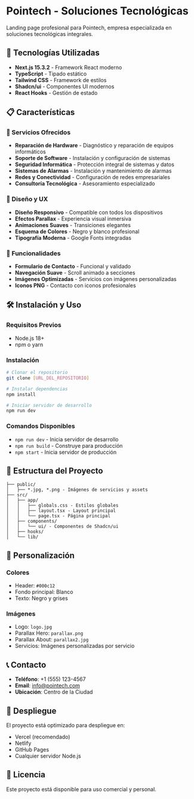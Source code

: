 # Pointech - Soluciones Tecnológicas

Landing page profesional para Pointech, empresa especializada en soluciones tecnológicas integrales.

## 🚀 Tecnologías Utilizadas

- **Next.js 15.3.2** - Framework React moderno
- **TypeScript** - Tipado estático
- **Tailwind CSS** - Framework de estilos
- **Shadcn/ui** - Componentes UI modernos
- **React Hooks** - Gestión de estado

## 📋 Características

### 🎯 Servicios Ofrecidos
- **Reparación de Hardware** - Diagnóstico y reparación de equipos informáticos
- **Soporte de Software** - Instalación y configuración de sistemas
- **Seguridad Informática** - Protección integral de sistemas y datos
- **Sistemas de Alarmas** - Instalación y mantenimiento de alarmas
- **Redes y Conectividad** - Configuración de redes empresariales
- **Consultoría Tecnológica** - Asesoramiento especializado

### 🎨 Diseño y UX
- **Diseño Responsivo** - Compatible con todos los dispositivos
- **Efectos Parallax** - Experiencia visual inmersiva
- **Animaciones Suaves** - Transiciones elegantes
- **Esquema de Colores** - Negro y blanco profesional
- **Tipografía Moderna** - Google Fonts integradas

### 📱 Funcionalidades
- **Formulario de Contacto** - Funcional y validado
- **Navegación Suave** - Scroll animado a secciones
- **Imágenes Optimizadas** - Servicios con imágenes personalizadas
- **Iconos PNG** - Contacto con iconos profesionales

## 🛠️ Instalación y Uso

### Requisitos Previos
- Node.js 18+ 
- npm o yarn

### Instalación
```bash
# Clonar el repositorio
git clone [URL_DEL_REPOSITORIO]

# Instalar dependencias
npm install

# Iniciar servidor de desarrollo
npm run dev
```

### Comandos Disponibles
- `npm run dev` - Inicia servidor de desarrollo
- `npm run build` - Construye para producción
- `npm start` - Inicia servidor de producción

## 📁 Estructura del Proyecto

```
├── public/
│   ├── *.jpg, *.png - Imágenes de servicios y assets
├── src/
│   ├── app/
│   │   ├── globals.css - Estilos globales
│   │   ├── layout.tsx - Layout principal
│   │   └── page.tsx - Página principal
│   ├── components/
│   │   └── ui/ - Componentes de Shadcn/ui
│   ├── hooks/
│   └── lib/
```

## 🎨 Personalización

### Colores
- Header: `#000c12`
- Fondo principal: Blanco
- Texto: Negro y grises

### Imágenes
- Logo: `logo.jpg`
- Parallax Hero: `parallax.png`
- Parallax About: `parallax2.jpg`
- Servicios: Imágenes personalizadas por servicio

## 📞 Contacto
- **Teléfono**: +1 (555) 123-4567
- **Email**: info@pointech.com
- **Ubicación**: Centro de la Ciudad

## 🚀 Despliegue

El proyecto está optimizado para despliegue en:
- Vercel (recomendado)
- Netlify
- GitHub Pages
- Cualquier servidor Node.js

## 📄 Licencia

Este proyecto está disponible para uso comercial y personal.
